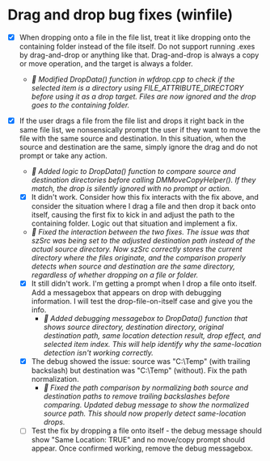 # Drag and drop bug fixes (winfile)

- [x] When dropping onto a file in the file list, treat it like dropping onto the containing folder instead of the file itself. Do not support running .exes by drag-and-drop or anything like that. Drag-and-drop is always a copy or move operation, and the target is always a folder.
    - *🤖 Modified DropData() function in wfdrop.cpp to check if the selected item is a directory using FILE_ATTRIBUTE_DIRECTORY before using it as a drop target. Files are now ignored and the drop goes to the containing folder.*

- [x] If the user drags a file from the file list and drops it right back in the same file list, we nonsensically prompt the user if they want to move the file with the same source and destination. In this situation, when the source and destination are the same, simply ignore the drag and do not prompt or take any action.
    - *🤖 Added logic to DropData() function to compare source and destination directories before calling DMMoveCopyHelper(). If they match, the drop is silently ignored with no prompt or action.*
    - [x] It didn't work. Consider how this fix interacts with the fix above, and consider the situation where I drag a file and then drop it back onto itself, causing the first fix to kick in and adjust the path to the containing folder. Logic out that situation and implement a fix.
    - *🤖 Fixed the interaction between the two fixes. The issue was that szSrc was being set to the adjusted destination path instead of the actual source directory. Now szSrc correctly stores the current directory where the files originate, and the comparison properly detects when source and destination are the same directory, regardless of whether dropping on a file or folder.*
    - [x] It still didn't work. I'm getting a prompt when I drop a file onto itself. Add a messagebox that appears on drop with debugging information. I will test the drop-file-on-itself case and give you the info.
        - *🤖 Added debugging messagebox to DropData() function that shows source directory, destination directory, original destination path, same location detection result, drop effect, and selected item index. This will help identify why the same-location detection isn't working correctly.*
    - [x] The debug showed the issue: source was "C:\Temp\" (with trailing backslash) but destination was "C:\Temp" (without). Fix the path normalization.
        - *🤖 Fixed the path comparison by normalizing both source and destination paths to remove trailing backslashes before comparing. Updated debug message to show the normalized source path. This should now properly detect same-location drops.*
    - [ ] Test the fix by dropping a file onto itself - the debug message should show "Same Location: TRUE" and no move/copy prompt should appear. Once confirmed working, remove the debug messagebox.
